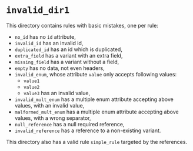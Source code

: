 # `invalid_dir1`

This directory contains rules with basic mistakes, one per rule:

- `no_id` has no `id` attribute,
- `invalid_id` has an invalid id,
- `duplicated_id` has an id which is duplicated,
- `extra_field` has a variant with an extra field,
- `missing_field` has a variant without a field,
- `empty` has no data, not even headers,
- `invalid_enum`, whose attribute `value` only accepts following values:
  - `value1`
  - `value2`
  - `value3`
  has an invalid value,
- `invalid_mult_enum` has a multiple enum attribute accepting above values, with
  an invalid value,
- `malformed_mult_enum` has a multiple enum attribute accepting above values,
  with a wrong separator,
- `null_reference` has a null required reference,
- `invalid_reference` has a reference to a non-existing variant.

This directory also has a valid rule `simple_rule` targeted by the references.
